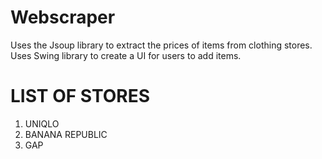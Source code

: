 # Webscraper

Uses the Jsoup library to extract the prices of items from clothing stores. Uses Swing library to create a UI for users to add items.

# LIST OF STORES

1) UNIQLO
2) BANANA REPUBLIC
3) GAP
